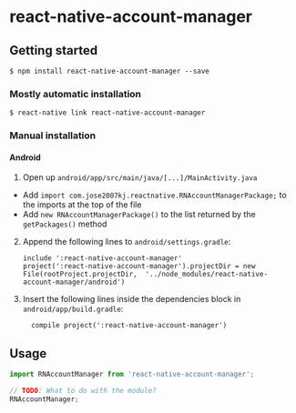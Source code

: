 
# react-native-account-manager

## Getting started

`$ npm install react-native-account-manager --save`

### Mostly automatic installation

`$ react-native link react-native-account-manager`

### Manual installation


#### Android

1. Open up `android/app/src/main/java/[...]/MainActivity.java`
  - Add `import com.jose2007kj.reactnative.RNAccountManagerPackage;` to the imports at the top of the file
  - Add `new RNAccountManagerPackage()` to the list returned by the `getPackages()` method
2. Append the following lines to `android/settings.gradle`:
  	```
  	include ':react-native-account-manager'
  	project(':react-native-account-manager').projectDir = new File(rootProject.projectDir, 	'../node_modules/react-native-account-manager/android')
  	```
3. Insert the following lines inside the dependencies block in `android/app/build.gradle`:
  	```
      compile project(':react-native-account-manager')
  	```


## Usage
```javascript
import RNAccountManager from 'react-native-account-manager';

// TODO: What to do with the module?
RNAccountManager;
```
  